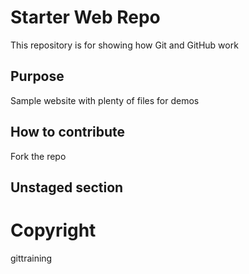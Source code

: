 # Starter Web Repo

This repository is for showing how Git and GitHub work

## Purpose

Sample website with plenty of files for demos

## How to contribute

Fork the repo

## Unstaged section

# Copyright

gittraining
